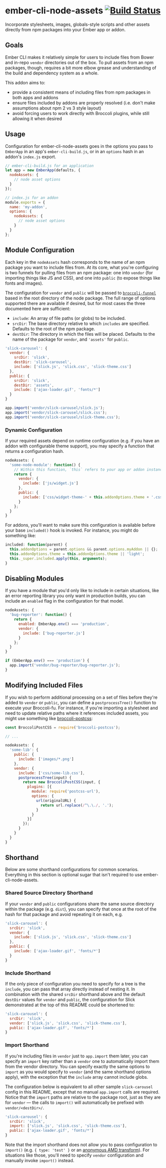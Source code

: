 # ember-cli-node-assets [![Build Status](https://travis-ci.org/dfreeman/ember-cli-node-assets.svg?branch=master)](https://travis-ci.org/dfreeman/ember-cli-node-assets)

Incorporate stylesheets, images, globals-style scripts and other assets directly from npm packages into your Ember app or addon.

## Goals

Ember CLI makes it relatively simple for users to include files from Bower and in-repo `vendor` directories out of the box. To pull assets from an npm packages, though, requires a bit more elbow grease and understanding of the build and dependency system as a whole.

This addon aims to:
- provide a consistent means of including files from npm packages in both apps and addons
- ensure files included by addons are properly resolved (i.e. don't make assumptions about npm 2 vs 3 style layout)
- avoid forcing users to work directly with Broccoli plugins, while still allowing it when desired

## Usage

Configuration for ember-cli-node-assets goes in the options you pass to `EmberApp` in an app's `ember-cli-build.js`, or in an `options` hash in an addon's `index.js` export.

```js
// ember-cli-build.js for an application
let app = new EmberApp(defaults, {
  nodeAssets: {
    // node asset options
  }
});
```

```js
// index.js for an addon
module.exports = {
  name: 'my-addon',
  options: {
    nodeAssets: {
      // node asset options
    }
  }
};
```

## Module Configuration

Each key in the `nodeAssets` hash corresponds to the name of an npm package you want to include files from. At its core, what you're configuring is two funnels for pulling files from an npm package: one into `vendor` (for importing things like JS and CSS), and one into `public` (to expose things like fonts and images).

The configuration for `vendor` and `public` will be passed to [`broccoli-funnel`](https://github.com/broccolijs/broccoli-funnel#options) based in the root directory of the node package. The full range of options supported there are available if desired, but for most cases the three documented here are sufficient:

- `include`: An array of file paths (or globs) to be included.
- `srcDir`: The base directory relative to which `includes` are specified. Defaults to the root of the npm package.
- `destDir`: The directory in which the files will be placed. Defaults to the name of the package for `vendor`, and `'assets'` for `public`.

```js
'slick-carousel': {
  vendor: {
    srcDir: 'slick',
    destDir: 'slick-carousel',
    include: ['slick.js', 'slick.css', 'slick-theme.css']
  },
  public: {
    srcDir: 'slick',
    destDir: 'assets',
    include: ['ajax-loader.gif', 'fonts/*']
  }
}
```

```js
app.import('vendor/slick-carousel/slick.js');
app.import('vendor/slick-carousel/slick.css');
app.import('vendor/slick-carousel/slick-theme.css');
```

### Dynamic Configuration

If your required assets depend on runtime configuration (e.g. if you have an addon with configurable theme support), you may specify a function that returns a configuration hash.

```js
nodeAssets: {
  'some-node-module': function() {
    // Within this function, `this` refers to your app or addon instance
    return {
      vendor: {
        include: ['js/widget.js']
      },
      public: {
        include: ['css/widget-theme-' + this.addonOptions.theme + '.css']
      }
    };
  }
}
```

For addons, you'll want to make sure this configuration is available before your base `included()` hook is invoked. For instance, you might do something like:

```js
included: function(parent) {
  this.addonOptions = parent.options && parent.options.myAddon || {};
  this.addonOptions.theme = this.addonOptions.theme || 'light';
  this._super.included.apply(this, arguments);
}
```

## Disabling Modules

If you have a module that you'd only like to include in certain situations, like an error reporting library you only want in production builds, you can include an `enabled` flag in the configuration for that model.

```js
nodeAssets: {
  'bug-reporter': function() {
    return {
      enabled: EmberApp.env() === 'production',
      vendor: {
        include: ['bug-reporter.js']
      }
    };
  }
}
```

```js
if (EmberApp.env() === 'production') {
  app.import('vendor/bug-reporter/bug-reporter.js');
}
```

## Modifying Included Files

If you wish to perform additional processing on a set of files before they're added to `vendor` or `public`, you can define a `postprocessTree()` function to execute your Broccoli-fu. For instance, if you're importing a stylesheet and need to update relative paths where it references included assets, you might use something like [broccoli-postcss](https://github.com/jeffjewiss/broccoli-postcss):

```js
const BroccoliPostCSS = require('broccoli-postcss');

// ...

nodeAssets: {
  'some-lib': {
    public: {
      include: ['images/*.png']
    },
    vendor: {
      include: ['css/some-lib.css'],
      postprocessTree(input) {
        return new BroccoliPostCSS(input, {
          plugins: [{
            module: require('postcss-url'),
            options: {
              url(originalURL) {
                return url.replace(/^\.\./, '.');
              }
            }
          }]
        });
      }
    }
  }
}
```

## Shorthand

Below are some shorthand configurations for common scenarios. Everything in this section is optional sugar that isn't required to use ember-cli-node-assets.

### Shared Source Directory Shorthand

If your `vendor` and `public` configurations share the same source directory within the package (e.g. `dist`), you can specify that once at the root of the hash for that package and avoid repeating it on each, e.g.

```js
'slick-carousel': {
  srcDir: 'slick',
  vendor: {
    include: ['slick.js', 'slick.css', 'slick-theme.css']
  },
  public: {
    include: ['ajax-loader.gif', 'fonts/*']
  }
}
```

### Include Shorthand

If the only piece of configuration you need to specify for a tree is the `include`, you can pass that array directly instead of nesting it. In combination with the shared `srcDir` shorthand above and the default `destDir` values for `vendor` and `public`, the configuration for Slick demonstrated at the top of this README could be shortened to:

```js
'slick-carousel': {
  srcDir: 'slick',
  vendor: ['slick.js', 'slick.css', 'slick-theme.css'],
  public: ['ajax-loader.gif', 'fonts/*']
}
```

### Import Shorthand

If you're including files in `vendor` just to `app.import` them later, you can specify an `import` key rather than a `vendor` one to automatically import them from the vendor directory. You can specify exactly the same options to `import` as you would specify to `vendor` (and the same shorthand options apply), with the exception that the `include` array cannot include globs.

The configuration below is equivalent to all other sample `slick-carousel` config in this README, except that no manual `app.import` calls are required. Notice that the `import` paths are relative to the package root, just as they are for `vendor` — the calls to `import()` will automatically be prefixed with `vendor/<destDir>/`.

```js
'slick-carousel': {
  srcDir: 'slick',
  import: ['slick.js', 'slick.css', 'slick-theme.css'],
  public: ['ajax-loader.gif', 'fonts/*']
}
```

Note that the import shorthand does not allow you to pass configuration to `import()` (e.g. `{ type: 'test' }` or an [anonymous AMD transform](https://github.com/ember-cli/rfcs/pull/55)). For situations like those, you'll need to specify `vendor` configuration and manually invoke `import()` instead.
